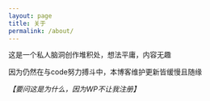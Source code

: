 ```yaml
---
layout: page
title: 关于
permalink: /about/
---
```


这是一个私人脑洞创作堆积处，想法平庸，内容无趣

因为仍然在与code努力搏斗中，本博客维护更新皆缓慢且随缘

*【要问这是为什么，因为WP不让我注册】*
